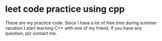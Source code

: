 # leet code practice using cpp
These are my practice code. Since I hava a lot of free time during summer vacation
I start learning C++ with one of my friend.
If you have any question, plz contact me.
